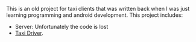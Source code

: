 This is an old project for taxi clients that was written back when I was just learning programming and android development.
This project includes:
- Server: Unfortunately the code is lost
- [Taxi Driver](https://github.com/TaalayDev/taxidriver).

